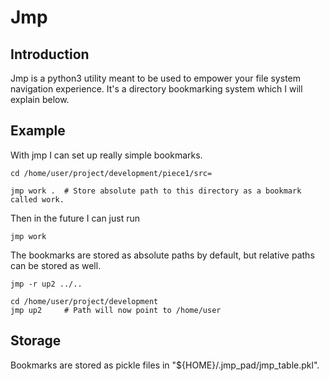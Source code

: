 Jmp
===

Introduction
------------

Jmp is a python3 utility meant to be used to empower your file system navigation
experience. It's a directory bookmarking system which I will explain below.

Example
-------

With jmp I can set up really simple bookmarks.

``` {.example}
cd /home/user/project/development/piece1/src=

jmp work .  # Store absolute path to this directory as a bookmark called work.
```

Then in the future I can just run

``` {.example}
jmp work
```

The bookmarks are stored as absolute paths by default, but relative paths can
be stored as well.

``` {.example}
jmp -r up2 ../..

cd /home/user/project/development
jmp up2     # Path will now point to /home/user
```

Storage
-------

Bookmarks are stored as pickle files in "${HOME}/.jmp_pad/jmp_table.pkl".
